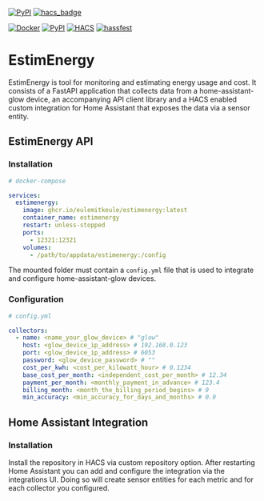 [![PyPI](https://img.shields.io/pypi/v/estimenergy)](https://pypi.org/project/estimenergy)
[![hacs_badge](https://img.shields.io/badge/HACS-Custom-41BDF5.svg)](https://github.com/hacs/integration)

[![Docker](https://github.com/EuleMitKeule/EstimEnergy/actions/workflows/docker.yml/badge.svg)](https://github.com/EuleMitKeule/EstimEnergy/actions/workflows/docker.yml)
[![PyPI](https://github.com/EuleMitKeule/EstimEnergy/actions/workflows/pypi.yml/badge.svg)](https://github.com/EuleMitKeule/EstimEnergy/actions/workflows/pypi.yml)
[![HACS](https://github.com/EuleMitKeule/EstimEnergy/actions/workflows/hacs.yml/badge.svg)](https://github.com/EuleMitKeule/EstimEnergy/actions/workflows/hacs.yml)
[![hassfest](https://github.com/EuleMitKeule/EstimEnergy/actions/workflows/hassfest.yml/badge.svg)](https://github.com/EuleMitKeule/EstimEnergy/actions/workflows/hassfest.yml)

# EstimEnergy

EstimEnergy is tool for monitoring and estimating energy usage and cost.
It consists of a FastAPI application that collects data from a home-assistant-glow device, an accompanying API client library and a HACS enabled custom integration for Home Assistant that exposes the data via a sensor entity.

## EstimEnergy API

### Installation

```yaml
# docker-compose

services:
  estimenergy:
    image: ghcr.io/eulemitkeule/estimenergy:latest
    container_name: estimenergy
    restart: unless-stopped
    ports:
      - 12321:12321
    volumes:
      - /path/to/appdata/estimenergy:/config
```

The mounted folder must contain a `config.yml` file that is used to integrate and configure home-assistant-glow devices.

### Configuration

```yaml
# config.yml

collectors:
  - name: <name_your_glow_device> # "glow"
    host: <glow_device_ip_address> # 192.168.0.123
    port: <glow_device_ip_address> # 6053
    password: <glow_device_password> # ""
    cost_per_kwh: <cost_per_kilowatt_hour> # 0.1234
    base_cost_per_month: <independent_cost_per_month> # 12.34
    payment_per_month: <monthly_payment_in_advance> # 123.4
    billing_month: <month_the_billing_period_begins> # 9
    min_accuracy: <min_accuracy_for_days_and_months> # 0.9
```

## Home Assistant Integration

### Installation

Install the repository in HACS via custom repository option. After restarting Home Assistant you can add and configure the integration via the integrations UI.
Doing so will create sensor entities for each metric and for each collector you configured.
